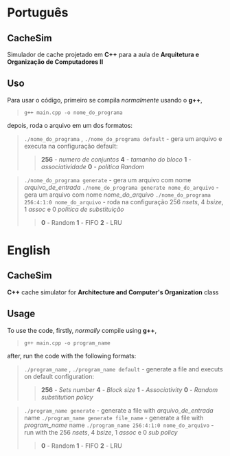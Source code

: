 # Português
## CacheSim
Simulador de cache projetado em **C++** para a aula de **Arquitetura e Organização de Computadores II**
## Uso
Para usar o código, primeiro se compila *normalmente* usando o **g++**,
> `g++ main.cpp -o nome_do_programa`

depois, roda o arquivo em um dos formatos:
>`./nome_do_programa` , `./nome_do_programa default` - gera um arquivo e executa na configuração default:
>> **256** - *numero de conjuntos*
>**4** - *tamanho do bloco*
>**1** - *associatividade*
>**0** - *politica Random*

>`./nome_do_programa generate`  - gera um arquivo com nome *arquivo_de_entrada*
>`./nome_do_programa generate nome_do_arquivo` - gera um arquivo com nome *nome_do_arquivo*
>`./nome_do_programa 256:4:1:0 nome_do_arquivo`  - roda na configuração 256 *nsets*, 4 *bsize*, 1 *assoc* e 0 *politica de substituição*
>>**0** - Random
>**1** - FIFO
>**2** - LRU
# English

## CacheSim
**C++** cache simulator for **Architecture and Computer's Organization** class


## Usage

To use the code, firstly, *normally* compile using **g++**,
> `g++ main.cpp -o program_name`

after, run the code with the following formats:
>`./program_name` , `./program_name default` - generate a file and executs on default configuration: 
>> **256** - *Sets number*
>**4** - *Block size*
>**1** - *Associativity*
>**0** - *Random substitution policy*

>`./program_name generate`  - generate a file with *arquivo_de_entrada* name
>`./program_name generate file_name` - generate a file with *program_name* name
>`./program_name 256:4:1:0 nome_do_arquivo`  - run with the 256 *nsets*, 4 *bsize*, 1 *assoc* e 0 *sub policy*
>>**0** - Random
>**1** - FIFO
>**2** - LRU
